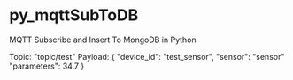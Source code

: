 # py_mqttSubToDB
MQTT Subscribe and Insert To MongoDB in Python 

Topic: "topic/test"
Payload: 
{
    "device_id": "test_sensor",
    "sensor": "sensor"
    "parameters": 34.7
}